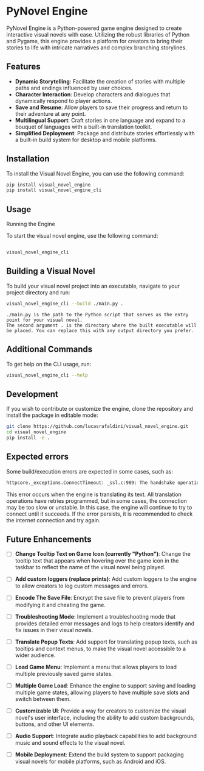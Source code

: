 # PyNovel Engine

PyNovel Engine is a Python-powered game engine designed to create interactive visual novels with ease. Utilizing the robust libraries of Python and Pygame, this engine provides a platform for creators to bring their stories to life with intricate narratives and complex branching storylines.

## Features

- **Dynamic Storytelling**: Facilitate the creation of stories with multiple paths and endings influenced by user choices.
- **Character Interaction**: Develop characters and dialogues that dynamically respond to player actions.
- **Save and Resume**: Allow players to save their progress and return to their adventure at any point.
- **Multilingual Support**: Craft stories in one language and expand to a bouquet of languages with a built-in translation toolkit.
- **Simplified Deployment**: Package and distribute stories effortlessly with a built-in build system for desktop and mobile platforms.

## Installation

To install the Visual Novel Engine, you can use the following command:

```bash
pip install visual_novel_engine
pip install visual_novel_engine_cli
```

## Usage
Running the Engine

To start the visual novel engine, use the following command:

```bash

visual_novel_engine_cli
```

## Building a Visual Novel

To build your visual novel project into an executable, navigate to your project directory and run:

```bash
visual_novel_engine_cli --build ./main.py .
```
    ./main.py is the path to the Python script that serves as the entry point for your visual novel.
    The second argument . is the directory where the built executable will be placed. You can replace this with any output directory you prefer.

## Additional Commands

To get help on the CLI usage, run:

```bash
visual_novel_engine_cli --help
```


## Development

If you wish to contribute or customize the engine, clone the repository and install the package in editable mode:

```bash
git clone https://github.com/lucasrafaldini/visual_novel_engine.git
cd visual_novel_engine
pip install -e .
```


## Expected errors

Some build/execution errors are expected in some cases, such as:

```bash
httpcore._exceptions.ConnectTimeout: _ssl.c:989: The handshake operation timed out
```

This error occurs when the engine is translating its text. All translation operations have retries programmed, but in some cases, the connection may be too slow or unstable. In this case, the engine will continue to try to connect until it succeeds. If the error persists, it is recommended to check the internet connection and try again.

## Future Enhancements

- [ ] **Change Tooltip Text on Game Icon (currently "Python")**: Change the tooltip text that appears when hovering over the game icon in the taskbar to reflect the name of the visual novel being played.
- [ ] **Add custom loggers (replace prints)**: Add custom loggers to the engine to allow creators to log custom messages and errors.
- [ ] **Encode The Save File**: Encrypt the save file to prevent players from modifying it and cheating the game.
- [ ] **Troubleshooting Mode**: Implement a troubleshooting mode that provides detailed error messages and logs to help creators identify and fix issues in their visual novels.
- [ ] **Translate Popup Texts**: Add support for translating popup texts, such as tooltips and context menus, to make the visual novel accessible to a wider audience.
- [ ] **Load Game Menu**: Implement a menu that allows players to load multiple previously saved game states.
- [ ] **Multiple Game Load**: Enhance the engine to support saving and loading multiple game states, allowing players to have multiple save slots and switch between them.
- [ ] **Customizable UI**: Provide a way for creators to customize the visual novel's user interface, including the ability to add custom backgrounds, buttons, and other UI elements.
- [ ] **Audio Support**: Integrate audio playback capabilities to add background music and sound effects to the visual novel.
- [ ] **Mobile Deployment**: Extend the build system to support packaging visual novels for mobile platforms, such as Android and iOS.


